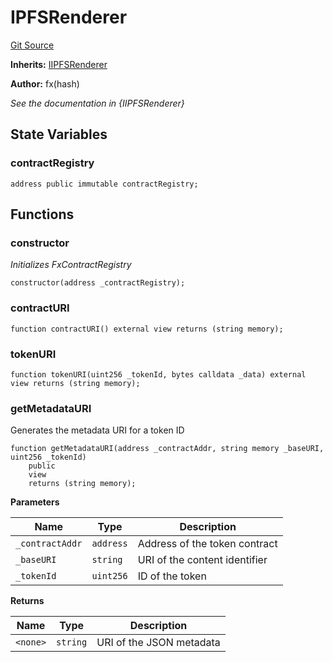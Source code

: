 # IPFSRenderer
[Git Source](https://github.com/fxhash/fxhash-evm-contracts/blob/437282be235abab247d75ca27e240f794022a9e1/src/renderers/IPFSRenderer.sol)

**Inherits:**
[IIPFSRenderer](/src/interfaces/IIPFSRenderer.sol/interface.IIPFSRenderer.md)

**Author:**
fx(hash)

*See the documentation in {IIPFSRenderer}*


## State Variables
### contractRegistry

```solidity
address public immutable contractRegistry;
```


## Functions
### constructor

*Initializes FxContractRegistry*


```solidity
constructor(address _contractRegistry);
```

### contractURI


```solidity
function contractURI() external view returns (string memory);
```

### tokenURI


```solidity
function tokenURI(uint256 _tokenId, bytes calldata _data) external view returns (string memory);
```

### getMetadataURI

Generates the metadata URI for a token ID


```solidity
function getMetadataURI(address _contractAddr, string memory _baseURI, uint256 _tokenId)
    public
    view
    returns (string memory);
```
**Parameters**

|Name|Type|Description|
|----|----|-----------|
|`_contractAddr`|`address`|Address of the token contract|
|`_baseURI`|`string`|URI of the content identifier|
|`_tokenId`|`uint256`|ID of the token|

**Returns**

|Name|Type|Description|
|----|----|-----------|
|`<none>`|`string`|URI of the JSON metadata|


